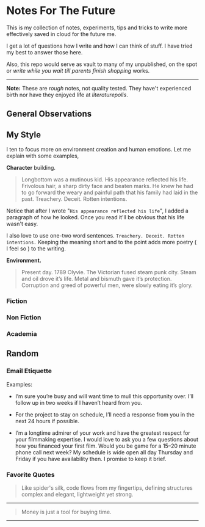 # Notes For The Future  

This is my collection of notes, experiments, tips and tricks to write more effectively saved in cloud for the future me.

I get a lot of questions how I write and how I can think of stuff. I have tried my best to answer those here. 

Also, this repo would serve as vault to many of my unpublished, on the spot or _write while you wait till parents finish shopping_ works.

---

**Note:** These are _rough_ notes, not quality tested. They have't experienced birth nor have they enjoyed life at _literaturepolis_.

## General Observations


## My Style

I ten to focus more on environment creation and human emotions. Let me explain with some examples, 

**Character** building.

> Longbottom was a mutinous kid. His appearance reflected his life. Frivolous hair, a sharp dirty face and  beaten marks. He knew he had to go forward the weary and painful path that his family had laid in the past. Treachery. Deceit. Rotten intentions. 

Notice that after I wrote "`His appearance reflected his life`", I added a paragraph of how he looked. Once you read it'll be obvious that his life wasn't easy. 

I also love to use one-two word sentences. `Treachery. Deceit. Rotten intentions.` Keeping the meaning short and to the point adds more poetry ( I feel so ) to the writing.

**Environment.**

> Present day. 1789 Olyvie. The Victorian fused steam punk city. Steam and oil drove it’s life. Metal and bismuth gave it’s protection. Corruption and greed of powerful men, were slowly eating it’s glory.


### Fiction 

### Non Fiction

### Academia

## Random

### Email Etiquette

Examples:

- I’m sure you’re busy and will want time to mull this opportunity over. I’ll follow up in two weeks if I haven’t heard from you.
  
- For the project to stay on schedule, I’ll need a response from you in the next 24 hours if possible.

- I’m a longtime admirer of your work and have the greatest respect for your filmmaking expertise. I would love to ask you a few questions about how you financed your first film. Would you be game for a 15–20 minute phone call next week? My schedule is wide open all day Thursday and Friday if you have availability then. I promise to keep it brief.

### Favorite Quotes

> Like spider's silk, code flows from my fingertips, defining structures complex and elegant, lightweight yet strong.    
  
  ---
  
> Money is just a tool for buying time.

  ---
